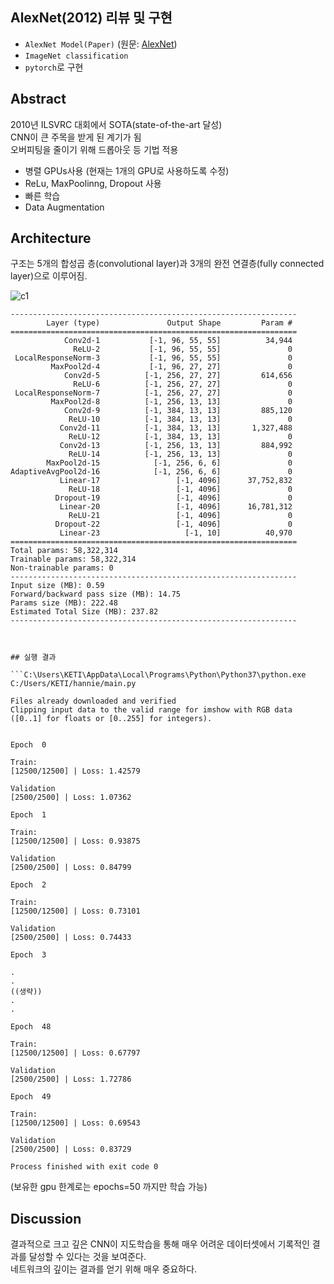 ## AlexNet(2012) 리뷰 및 구현

- ```AlexNet Model(Paper)``` (원문: [AlexNet](https://proceedings.neurips.cc/paper/2012/file/c399862d3b9d6b76c8436e924a68c45b-Paper.pdf))  
- ```ImageNet classification```
- ```pytorch```로 구현  


## Abstract

2010년 ILSVRC 대회에서 SOTA(state-of-the-art 달성)  
CNN이 큰 주목을 받게 된 계기가 됨  
오버피팅을 줄이기 위해 드롭아웃 등 기법 적용

- 병렬 GPUs사용 (현재는 1개의 GPU로 사용하도록 수정)
- ReLu, MaxPoolinng, Dropout 사용
- 빠른 학습
- Data Augmentation



## Architecture

 구조는 5개의 합성곱 층(convolutional layer)과 3개의 완전 연결층(fully connected layer)으로 이루어짐.

![c1](https://user-images.githubusercontent.com/50253860/204150748-2e5828ea-2393-465d-96ac-943eae5a5bb4.png)

```
----------------------------------------------------------------
        Layer (type)               Output Shape         Param #
================================================================
            Conv2d-1           [-1, 96, 55, 55]          34,944
              ReLU-2           [-1, 96, 55, 55]               0
 LocalResponseNorm-3           [-1, 96, 55, 55]               0
         MaxPool2d-4           [-1, 96, 27, 27]               0
            Conv2d-5          [-1, 256, 27, 27]         614,656
              ReLU-6          [-1, 256, 27, 27]               0
 LocalResponseNorm-7          [-1, 256, 27, 27]               0
         MaxPool2d-8          [-1, 256, 13, 13]               0
            Conv2d-9          [-1, 384, 13, 13]         885,120
             ReLU-10          [-1, 384, 13, 13]               0
           Conv2d-11          [-1, 384, 13, 13]       1,327,488
             ReLU-12          [-1, 384, 13, 13]               0
           Conv2d-13          [-1, 256, 13, 13]         884,992
             ReLU-14          [-1, 256, 13, 13]               0
        MaxPool2d-15            [-1, 256, 6, 6]               0
AdaptiveAvgPool2d-16            [-1, 256, 6, 6]               0
           Linear-17                 [-1, 4096]      37,752,832
             ReLU-18                 [-1, 4096]               0
          Dropout-19                 [-1, 4096]               0
           Linear-20                 [-1, 4096]      16,781,312
             ReLU-21                 [-1, 4096]               0
          Dropout-22                 [-1, 4096]               0
           Linear-23                   [-1, 10]          40,970
================================================================
Total params: 58,322,314
Trainable params: 58,322,314
Non-trainable params: 0
----------------------------------------------------------------
Input size (MB): 0.59
Forward/backward pass size (MB): 14.75
Params size (MB): 222.48
Estimated Total Size (MB): 237.82
----------------------------------------------------------------



## 실행 결과

```C:\Users\KETI\AppData\Local\Programs\Python\Python37\python.exe C:/Users/KETI/hannie/main.py   

Files already downloaded and verified   
Clipping input data to the valid range for imshow with RGB data ([0..1] for floats or [0..255] for integers).   


Epoch  0

Train:
[12500/12500] | Loss: 1.42579

Validation
[2500/2500] | Loss: 1.07362

Epoch  1

Train:
[12500/12500] | Loss: 0.93875

Validation
[2500/2500] | Loss: 0.84799

Epoch  2

Train:
[12500/12500] | Loss: 0.73101

Validation
[2500/2500] | Loss: 0.74433

Epoch  3

.
.
((생략))
.
.

Epoch  48

Train:
[12500/12500] | Loss: 0.67797

Validation
[2500/2500] | Loss: 1.72786

Epoch  49

Train:
[12500/12500] | Loss: 0.69543

Validation
[2500/2500] | Loss: 0.83729

Process finished with exit code 0
```

(보유한 gpu 한계로는 epochs=50 까지만 학습 가능)


## Discussion 

결과적으로 크고 깊은 CNN이 지도학습을 통해 매우 어려운 데이터셋에서 기록적인 결과를 달성할 수 있다는 것을 보여준다.  
네트워크의 깊이는 결과를 얻기 위해 매우 중요하다.  



